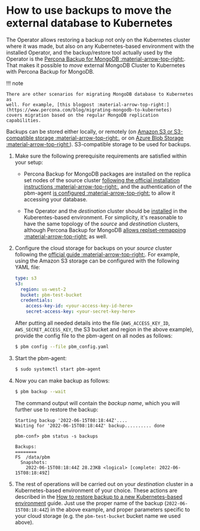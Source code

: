 # How to use backups to move the external database to Kubernetes

The Operator allows restoring a backup not only on the Kubernetes cluster where
it was made, but also on any Kubernetes-based environment with the installed
Operator, and the backup/restore tool actually used by the Operator is the [Percona Backup for MongoDB :material-arrow-top-right:](https://github.com/percona/percona-backup-mongodb).
That makes it possible to *move* external MongoDB Cluster to Kubernetes with
Percona Backup for MongoDB.

!!! note

    There are other scenarios for migrating MongoDB database to Kubernetes as
    well. For example, [this blogpost :material-arrow-top-right:](https://www.percona.com/blog/migrating-mongodb-to-kubernetes)
    covers migration based on the regular MongoDB replication capabilities.

Backups can be stored either locally, or remotely (on [Amazon S3 or S3-compatible storage :material-arrow-top-right:](https://en.wikipedia.org/wiki/Amazon_S3#S3_API_and_competing_services),
or on [Azure Blob Storage :material-arrow-top-right:](https://azure.microsoft.com/en-us/services/storage/blobs/)).
 S3-compatible storage to be used for backups.

1. Make sure the following prerequisite requirements are satisfied within your
    setup:

    * Percona Backup for MongoDB packages are installed on the replica set nodes
        of the source cluster
        [following the official installation instructions :material-arrow-top-right:](https://docs.percona.com/percona-backup-mongodb/installation.html),
        and the authentication of the pbm-agent
        [is configured :material-arrow-top-right:](https://docs.percona.com/percona-backup-mongodb/initial-setup.html#configure-authentication-in-mongodb)
        to allow it accessing your database.

    * The Operator and the *destination* cluster should be
        [installed](index.md#quickstart-guides) in the Kuberentes-based
        environment. For simplicity, it's reasonable to have the same topology
        of the *source* and *destination* clusters, although Percona Backup for
        MongoDB [allows replset-remapping :material-arrow-top-right:](https://www.percona.com/blog/moving-mongodb-cluster-to-a-different-environment-with-percona-backup-for-mongodb/) as well.

2. Configure the cloud storage for backups on your *source* cluster following
    the [official guide :material-arrow-top-right:](https://docs.percona.com/percona-backup-mongodb/initial-setup.html#configure-remote-backup-storage).
    For example, using the Amazon S3 storage can be configured with the
    following YAML file:

    ``` yaml title="pbm_config.yaml"
    type: s3
    s3:
      region: us-west-2
      bucket: pbm-test-bucket
      credentials:
        access-key-id: <your-access-key-id-here>
        secret-access-key: <your-secret-key-here>
    ```

    After putting all needed details into the file (`AWS_ACCESS_KEY_ID`, 
    `AWS_SECRET_ACCESS_KEY`, the S3 bucket and region in the above example),
    provide the config file to the pbm-agent on all nodes as follows:
    
    ``` {.bash data-prompt="$" }
    $ pbm config --file pbm_config.yaml
    ```
 
3. Start the pbm-agent:

    ``` {.bash data-prompt="$" }
    $ sudo systemctl start pbm-agent
    ```

4. Now you can make backup as follows:

    ``` {.bash data-prompt="$" }
    $ pbm backup --wait
    ```

    The command output will contain the *backup name*, which you will further
    use to restore the backup:
    
    ```text
    Starting backup '2022-06-15T08:18:44Z'....
    Waiting for '2022-06-15T08:18:44Z' backup.......... done
    
    pbm-conf> pbm status -s backups
    
    Backups:
    ========
    FS  /data/pbm
      Snapshots:
        2022-06-15T08:18:44Z 28.23KB <logical> [complete: 2022-06-15T08:18:49Z]
    ```

5. The rest of operations will be carried out on your *destination* cluster in
    a Kubernetes-based environment of your choice. These actions are described
    in the [How to restore backup to a new Kubernetes-based environment](backups-restore-to-new-cluster.md)
    guide. Just use the proper name of the backup (`2022-06-15T08:18:44Z`) in the
    above example, and proper parameters specific to your cloud storage (e.g. 
    the `pbm-test-bucket` bucket name we used above).

